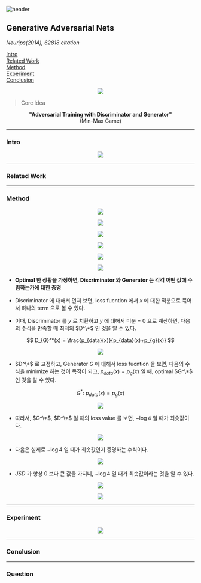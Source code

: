 ![header](https://capsule-render.vercel.app/api?type=waving&color=auto&height=80&section=header&text=Welcome%20Paper%20Review&fontSize=50)


## Generative Adversarial Nets
*Neurips(2014), 62818 citation*

[Intro](#intro)</br>
[Related Work](#related-work)</br>
[Method](#method)</br>
[Experiment](#experiment)</br>
[Conclusion](#conclusion)</br>

<p align="center">
<img src='./img1.png'>
</p>

> Core Idea
<div align=center>
<strong>"Adversarial Training with Discriminator and Generator"</strong>
</br>
(Min-Max Game)
</div>

***

### <strong>Intro</strong>

<p align="center">
<img src='./img2.png'>
</p>

***

### <strong>Related Work</strong>


***

### <strong>Method</strong>

<p align="center">
<img src='./img3.png'>
</p>

<p align="center">
<img src='./img4.png'>
</p>

<p align="center">
<img src='./img5.png'>
</p>

<p align="center">
<img src='./img6.png'>
</p>

<p align="center">
<img src='./img7.png'>
</p>

<p align="center">
<img src='./img8.png'>
</p>

- **Optimal 한 상황을 가정하면, Discriminator 와 Generator 는 각각 어떤 값에 수렴하는가에 대한 증명**

- Discriminator 에 대해서 먼저 보면, loss fucntion 에서 $x$ 에 대한 적분으로 묶어서 하나의 term 으로 볼 수 있다. 
- 이때, Discriminator 를 $y$ 로 치환하고 $y$ 에 대해서 미분 = $0$ 으로 계산하면, 다음의 수식을 만족할 때 최적의 $D^\*$ 인 것을 알 수 있다.

$$ D_{G}^*(x) = \frac{p_{data}(x)}{p_{data}(x)+p_{g}(x)} $$

<p align="center">
<img src='./img9.png'>
</p>

- $D^\*$ 로 고정하고, Generator $G$ 에 대해서 loss fucntion 을 보면, 다음의 수식을 minimize 하는 것이 목적이 되고, $p_{data}(x)=p_{g}(x)$ 일 때, optimal $G^\*$ 인 것을 알 수 있다.

$$ G^*: \ p_{data}(x)=p_{g}(x) $$

<p align="center">
<img src='./img10.png'>
</p>

- 따라서, $G^\*$, $D^\*$ 일 때의 loss value 를 보면, $-\log{4}$ 일 때가 최솟값이다.

<p align="center">
<img src='./img11.png'>
</p>

- 다음은 실제로 $-\log{4}$ 일 때가 최솟값인지 증명하는 수식이다.

<p align="center">
<img src='./img12.png'>
</p>

- $JSD$ 가 항상 $0$ 보다 큰 값을 가지니, $-\log{4}$ 일 때가 최솟값이라는 것을 알 수 있다. 

<p align="center">
<img src='./img13.png'>
</p>

<p align="center">
<img src='./img14.png'>
</p>

***

### <strong>Experiment</strong>

<p align="center">
<img src='./img15.png'>
</p>


***

### <strong>Conclusion</strong>


***

### <strong>Question</strong>


